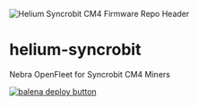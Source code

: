 ![Helium Syncrobit CM4 Firmware Repo Header](https://cdn.shopify.com/s/files/1/0071/2281/3001/files/Nebra-Firmware-Github-Header-SyncroBit.png?v=1688030309)

# helium-syncrobit
Nebra OpenFleet for Syncrobit CM4 Miners

[![balena deploy button](https://www.balena.io/deploy.svg)](https://dashboard.balena-cloud.com/deploy?repoUrl=https://github.com/NebraLtd/helium-syncrobit)
